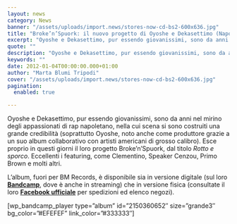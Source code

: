 ```yaml
---
layout: news
category: News
banner: "/assets/uploads/import.news/stores-now-cd-bs2-600x636.jpg"
title: "Broke’n’Spuork: il nuovo progetto di Oyoshe e Dekasettimo (Napoli)"
excerpt: "Oyoshe e Dekasettimo, pur essendo giovanissimi, sono da anni nel mirino degli appassionati di rap napoletano, nella cui scena si sono costruiti una grande credibilità (soprattutto Oyoshe, noto anche come produttore grazie a un suo album collaborativo con artisti americani di grosso calibro). Esce proprio in questi giorni il loro progetto Broke’n’Spuork, dal titolo Rotto [&hellip"
quote: ""
description: "Oyoshe e Dekasettimo, pur essendo giovanissimi, sono da anni nel mirino degli appassionati di rap napoletano, nella cui scena si sono costruiti una grande credibilità (soprattutto Oyoshe, noto anche come produttore grazie a un suo album collaborativo con artisti americani di grosso calibro). Esce proprio in questi giorni il loro progetto Broke’n’Spuork, dal titolo Rotto [&hellip"
keywords: ""
date: 2012-01-04T00:00:00.000+01:00
author: "Marta Blumi Tripodi"
cover: "/assets/uploads/import.news/stores-now-cd-bs2-600x636.jpg"
pagination:
  enabled: true

---
```


Oyoshe e Dekasettimo, pur essendo giovanissimi, sono da anni nel mirino degli appassionati di rap napoletano, nella cui scena si sono costruiti una grande credibilità (soprattutto Oyoshe, noto anche come produttore grazie a un suo album collaborativo con artisti americani di grosso calibro). Esce proprio in questi giorni il loro progetto Broke’n’Spuork, dal titolo _Rotto e sporco_. Eccellenti i featuring, come Clementino, Speaker Cenzou, Primo Brown e molti altri.

L’album, fuori per BM Records, è disponibile sia in versione digitale (sul loro **[Bandcamp](https://brokenspuork.bandcamp.com/ "http://brokenspuork.bandcamp.com/")**, dove è anche in streaming) che in versione fisica (consultate il loro **[Facebook ufficiale](https://www.facebook.com/brokenspuork "http://www.facebook.com/brokenspuork")** per spedizioni ed elenco negozi).

\[wp\_bandcamp\_player type=”album” id=”2150360652″ size=”grande3″ bg\_color=”#EFEFEF” link\_color=”#333333″\]